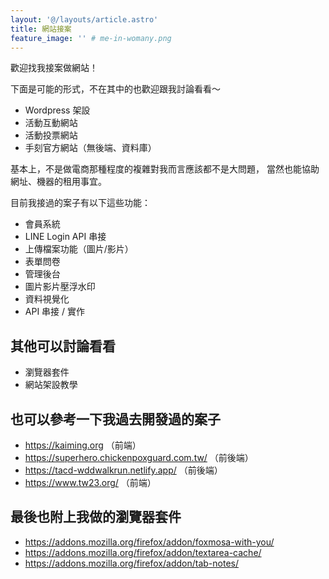 ```yaml
---
layout: '@/layouts/article.astro'
title: 網站接案
feature_image: '' # me-in-womany.png
---
```


歡迎找我接案做網站！

下面是可能的形式，不在其中的也歡迎跟我討論看看～

- Wordpress 架設
- 活動互動網站
- 活動投票網站
- 手刻官方網站（無後端、資料庫）

基本上，不是做電商那種程度的複雜對我而言應該都不是大問題，
當然也能協助網址、機器的租用事宜。

目前我接過的案子有以下這些功能：
- 會員系統
- LINE Login API 串接
- 上傳檔案功能（圖片/影片）
- 表單問卷
- 管理後台
- 圖片影片壓浮水印
- 資料視覺化
- API 串接 / 實作


## 其他可以討論看看
- 瀏覽器套件
- 網站架設教學


## 也可以參考一下我過去開發過的案子

- <https://kaiming.org> （前端）
- <https://superhero.chickenpoxguard.com.tw/> （前後端）
- <https://tacd-wddwalkrun.netlify.app/> （前後端）
- <https://www.tw23.org/> （前端）


## 最後也附上我做的瀏覽器套件

- <https://addons.mozilla.org/firefox/addon/foxmosa-with-you/>
- <https://addons.mozilla.org/firefox/addon/textarea-cache/>
- <https://addons.mozilla.org/firefox/addon/tab-notes/>

